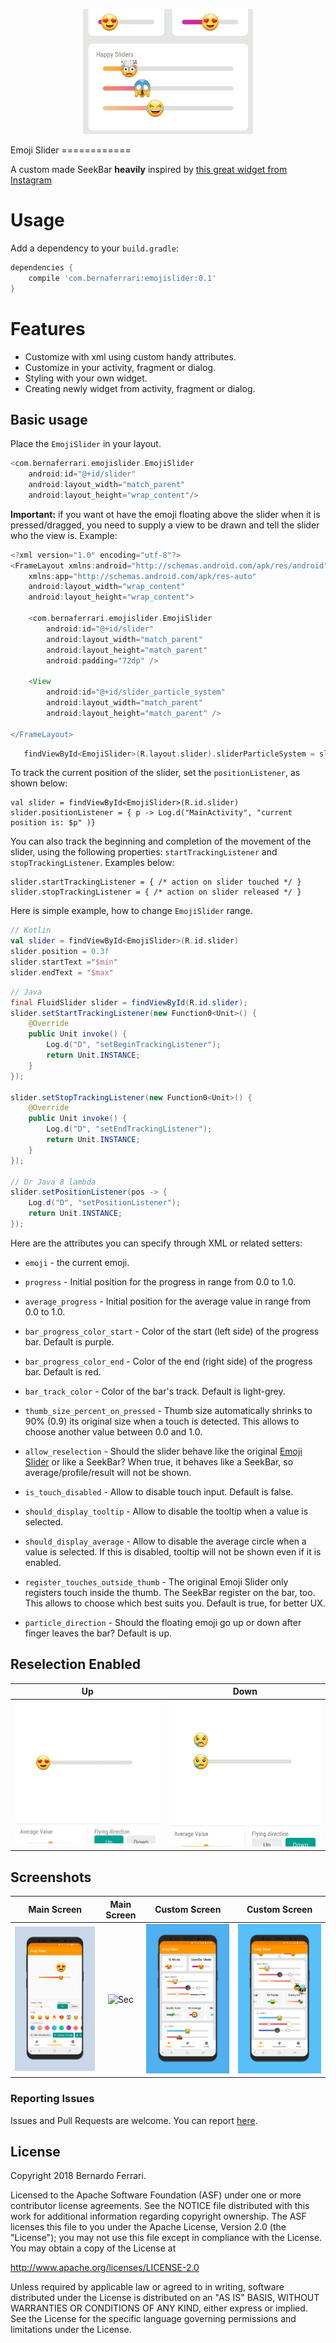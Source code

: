 <p align="center"><img src="assets/ig_slider.gif" height="200px"></p>
Emoji Slider
============

A custom made SeekBar **heavily** inspired by [this great widget from Instagram](https://instagram-press.com/blog/2018/05/10/introducing-the-emoji-slider/)

# Usage
Add a dependency to your `build.gradle`:
```groovy
dependencies {
    compile 'com.bernaferrari:emojislider:0.1'
}
```

# Features
- Customize with xml using custom handy attributes.
- Customize in your activity, fragment or dialog.
- Styling with your own widget.
- Creating newly widget from activity, fragment or dialog.


## Basic usage
Place the `EmojiSlider` in your layout.
```groovy
<com.bernaferrari.emojislider.EmojiSlider
    android:id="@+id/slider"
    android:layout_width="match_parent"
    android:layout_height="wrap_content"/>
```

**Important:** if you want ot have the emoji floating above the slider when it is pressed/dragged, you need to supply a view to be drawn and tell the slider who the view is.
Example:

```groovy
<?xml version="1.0" encoding="utf-8"?>
<FrameLayout xmlns:android="http://schemas.android.com/apk/res/android"
    xmlns:app="http://schemas.android.com/apk/res-auto"
    android:layout_width="wrap_content"
    android:layout_height="wrap_content">

    <com.bernaferrari.emojislider.EmojiSlider
        android:id="@+id/slider"
        android:layout_width="match_parent"
        android:layout_height="match_parent"
        android:padding="72dp" />

    <View
        android:id="@+id/slider_particle_system"
        android:layout_width="match_parent"
        android:layout_height="match_parent" />

</FrameLayout>
```

```kotlin
   findViewById<EmojiSlider>(R.layout.slider).sliderParticleSystem = slider_particle_system
```

To track the current position of the slider, set the `positionListener`, as shown below:
```
val slider = findViewById<EmojiSlider>(R.id.slider)
slider.positionListener = { p -> Log.d("MainActivity", "current position is: $p" )}
```

You can also track the beginning and completion of the movement of the slider, using the following properties:
`startTrackingListener` and `stopTrackingListener`. Examples below:
```
slider.startTrackingListener = { /* action on slider touched */ }
slider.stopTrackingListener = { /* action on slider released */ }
```

Here is simple example, how to change `EmojiSlider` range.
```kotlin
// Kotlin
val slider = findViewById<EmojiSlider>(R.id.slider)
slider.position = 0.3f
slider.startText ="$min"
slider.endText = "$max"
```

```java
// Java
final FluidSlider slider = findViewById(R.id.slider);
slider.setStartTrackingListener(new Function0<Unit>() {
    @Override
    public Unit invoke() {
        Log.d("D", "setBeginTrackingListener");
        return Unit.INSTANCE;
    }
});

slider.setStopTrackingListener(new Function0<Unit>() {
    @Override
    public Unit invoke() {
        Log.d("D", "setEndTrackingListener");
        return Unit.INSTANCE;
    }
});

// Or Java 8 lambda
slider.setPositionListener(pos -> {
    Log.d("D", "setPositionListener");
    return Unit.INSTANCE;
});
```

Here are the attributes you can specify through XML or related setters:
* `emoji` - the current emoji.
* `progress` - Initial position for the progress in range from 0.0 to 1.0.
* `average_progress` - Initial position for the average value in range from 0.0 to 1.0.
* `bar_progress_color_start` - Color of the start (left side) of the progress bar. Default is purple.
* `bar_progress_color_end` - Color of the end (right side) of the progress bar. Default is red.
* `bar_track_color` - Color of the bar's track. Default is light-grey.
* `thumb_size_percent_on_pressed` - Thumb size automatically shrinks to 90% (0.9) its original size when a touch is detected. This allows to choose another value between 0.0 and 1.0.
* `allow_reselection` - Should the slider behave like the original [Emoji Slider](https://instagram-press.com/blog/2018/05/10/introducing-the-emoji-slider/) or like a SeekBar? When true, it behaves like a SeekBar, so average/profile/result will not be shown.
* `is_touch_disabled` - Allow to disable touch input. Default is false.
* `should_display_tooltip` - Allow to disable the tooltip when a value is selected.
* `should_display_average` - Allow to disable the average circle when a value is selected. If this is disabled, tooltip will not be shown even if it is enabled.

* `register_touches_outside_thumb` - The original Emoji Slider only registers touch inside the thumb. The SeekBar register on the bar, too. This allows to choose which best suits you. Default is true, for better UX.
* `particle_direction` - Should the floating emoji go up or down after finger leaves the bar? Default is up.

## Reselection Enabled

| Up | Down |
|:-:|:-:|
| ![First](assets/up_reselection.gif?raw=true) | ![Sec](assets/down_reselection.gif?raw=true) |


## Screenshots

| Main Screen | Main Screen |Custom Screen|Custom Screen|
|:-:|:-:|:-:|:-:|
| ![First](assets/custom_1.png?raw=true) | ![Sec](assets/custom2.png?raw=true) | ![Third](assets/main_1.png?raw=true) | ![Fourth](assets/main_2.png?raw=true) |

### Reporting Issues

Issues and Pull Requests are welcome.
You can report [here](https://github.com/bernaferrari/EmojiSlider/issues).

License
-------

Copyright 2018 Bernardo Ferrari.

Licensed to the Apache Software Foundation (ASF) under one or more contributor
license agreements.  See the NOTICE file distributed with this work for
additional information regarding copyright ownership.  The ASF licenses this
file to you under the Apache License, Version 2.0 (the "License"); you may not
use this file except in compliance with the License.  You may obtain a copy of
the License at

http://www.apache.org/licenses/LICENSE-2.0

Unless required by applicable law or agreed to in writing, software
distributed under the License is distributed on an "AS IS" BASIS, WITHOUT
WARRANTIES OR CONDITIONS OF ANY KIND, either express or implied.  See the
License for the specific language governing permissions and limitations under
the License.
